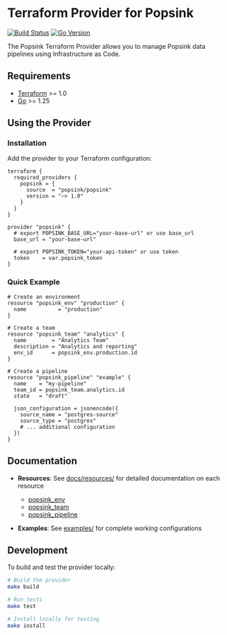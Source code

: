 # Terraform Provider for Popsink

[![Build Status](https://github.com/Popsink/popsink-terraform-provider/workflows/test/badge.svg)](https://github.com/Popsink/popsink-terraform-provider/actions)
[![Go Version](https://img.shields.io/github/go-mod/go-version/Popsink/popsink-terraform-provider)](https://golang.org/)

The Popsink Terraform Provider allows you to manage Popsink data pipelines using Infrastructure as Code.

## Requirements

- [Terraform](https://www.terraform.io/downloads.html) >= 1.0
- [Go](https://golang.org/doc/install) >= 1.25

## Using the Provider

### Installation

Add the provider to your Terraform configuration:

```hcl
terraform {
  required_providers {
    popsink = {
      source  = "popsink/popsink"
      version = "~> 1.0"
    }
  }
}

provider "popsink" {
  # export POPSINK_BASE_URL="your-base-url" or use base_url
  base_url = "your-base-url"

  # export POPSINK_TOKEN="your-api-token" or use token
  token    = var.popsink_token
}
```

### Quick Example

```hcl
# Create an environment
resource "popsink_env" "production" {
  name          = "production"
}

# Create a team
resource "popsink_team" "analytics" {
  name        = "Analytics Team"
  description = "Analytics and reporting"
  env_id      = popsink_env.production.id
}

# Create a pipeline
resource "popsink_pipeline" "example" {
  name    = "my-pipeline"
  team_id = popsink_team.analytics.id
  state   = "draft"

  json_configuration = jsonencode({
    source_name = "postgres-source"
    source_type = "postgres"
    # ... additional configuration
  })
}
```

## Documentation

- **Resources**: See [docs/resources/](./docs/resources/) for detailed documentation on each resource
  - [popsink_env](./docs/resources/env.md)
  - [popsink_team](./docs/resources/team.md)
  - [popsink_pipeline](./docs/resources/pipeline.md)

- **Examples**: See [examples/](./examples/) for complete working configurations

## Development

To build and test the provider locally:

```bash
# Build the provider
make build

# Run tests
make test

# Install locally for testing
make install
```
